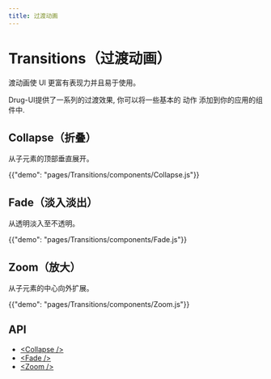 ```yaml
---
title: 过渡动画
---
```


# Transitions（过渡动画）

<p class="description">渡动画使 UI 更富有表现力并且易于使用。</p>

Drug-UI提供了一系列的过渡效果, 你可以将一些基本的 动作 添加到你的应用的组件中.

## Collapse（折叠）

从子元素的顶部垂直展开。

{{"demo": "pages/Transitions/components/Collapse.js"}}

## Fade（淡入淡出）

从透明淡入至不透明。

{{"demo": "pages/Transitions/components/Fade.js"}}

## Zoom（放大）

从子元素的中心向外扩展。

{{"demo": "pages/Transitions/components/Zoom.js"}}

## API

- [&lt;Collapse /&gt;](/api/Collapse)
- [&lt;Fade /&gt;](/api/Fade)
- [&lt;Zoom /&gt;](/api/Zoom)

